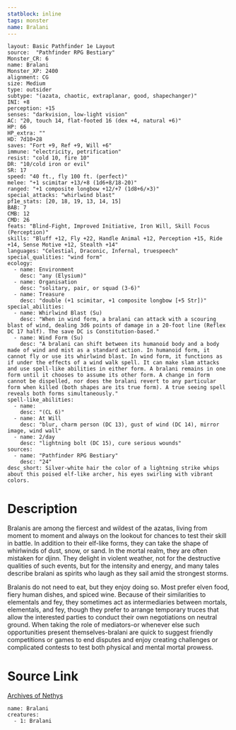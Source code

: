 ```yaml
---
statblock: inline
tags: monster
name: Bralani
---
```

```statblock
layout: Basic Pathfinder 1e Layout
source:  "Pathfinder RPG Bestiary"
Monster_CR: 6
name: Bralani
Monster_XP: 2400
alignment: CG
size: Medium
type: outsider
subtype: "(azata, chaotic, extraplanar, good, shapechanger)"
INI: +8
perception: +15
senses: "darkvision, low-light vision"
AC: "20, touch 14, flat-footed 16 (dex +4, natural +6)"
HP: 66
HP_extra: ""
HD: 7d10+28
saves: "Fort +9, Ref +9, Will +6"
immune: "electricity, petrification"
resist: "cold 10, fire 10"
DR: "10/cold iron or evil"
SR: 17
speed: "40 ft., fly 100 ft. (perfect)"
melee: "+1 scimitar +13/+8 (1d6+8/18-20)"
ranged: "+1 composite longbow +12/+7 (1d8+6/×3)"
special_attacks: "whirlwind blast"
pf1e_stats: [20, 18, 19, 13, 14, 15]
BAB: 7
CMB: 12
CMD: 26
feats: "Blind-Fight, Improved Initiative, Iron Will, Skill Focus (Perception)"
skills: "Bluff +12, Fly +22, Handle Animal +12, Perception +15, Ride +14, Sense Motive +12, Stealth +14"
languages: "Celestial, Draconic, Infernal, truespeech"
special_qualities: "wind form"
ecology:
  - name: Environment
    desc: "any (Elysium)"
  - name: Organisation
    desc: "solitary, pair, or squad (3-6)"
  - name: Treasure
    desc: "double (+1 scimitar, +1 composite longbow [+5 Str])"
special_abilities:
  - name: Whirlwind Blast (Su)
    desc: "When in wind form, a bralani can attack with a scouring blast of wind, dealing 3d6 points of damage in a 20-foot line (Reflex DC 17 half). The save DC is Constitution-based."
  - name: Wind Form (Su)
    desc: "A bralani can shift between its humanoid body and a body made of wind and mist as a standard action. In humanoid form, it cannot fly or use its whirlwind blast. In wind form, it functions as if under the effects of a wind walk spell. It can make slam attacks and use spell-like abilities in either form. A bralani remains in one form until it chooses to assume its other form. A change in form cannot be dispelled, nor does the bralani revert to any particular form when killed (both shapes are its true form). A true seeing spell reveals both forms simultaneously."
spell-like_abilities:
  - name:
    desc: "(CL 6)"
  - name: At Will
    desc: "blur, charm person (DC 13), gust of wind (DC 14), mirror image, wind wall"
  - name: 2/day
    desc: "lightning bolt (DC 15), cure serious wounds"
sources:
  - name: "Pathfinder RPG Bestiary"
    desc: "24"
desc_short: Silver-white hair the color of a lightning strike whips about this poised elf-like archer, his eyes swirling with vibrant colors.
```
# Description
Bralanis are among the fiercest and wildest of the azatas, living from moment to moment and always on the lookout for chances to test their skill in battle. In addition to their elf-like forms, they can take the shape of whirlwinds of dust, snow, or sand. In the mortal realm, they are often mistaken for djinn. They delight in violent weather, not for the destructive qualities of such events, but for the intensity and energy, and many tales describe bralani as spirits who laugh as they sail amid the strongest storms.

Bralanis do not need to eat, but they enjoy doing so. Most prefer elven food, fiery human dishes, and spiced wine. Because of their similarities to elementals and fey, they sometimes act as intermediaries between mortals, elementals, and fey, though they prefer to arrange temporary truces that allow the interested parties to conduct their own negotiations on neutral ground. When taking the role of mediators-or whenever else such opportunities present themselves-bralani are quick to suggest friendly competitions or games to end disputes and enjoy creating challenges or complicated contests to test both physical and mental mortal prowess.
# Source Link
[Archives of Nethys](https://aonprd.com/MonsterDisplay.aspx?ItemName=Bralani)
```encounter-table
name: Bralani
creatures:
  - 1: Bralani
```
